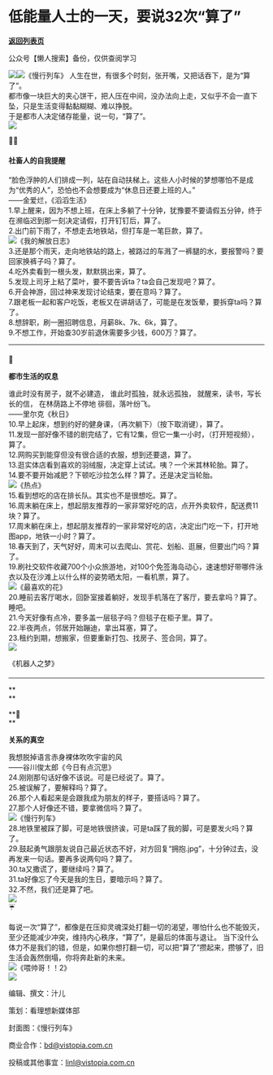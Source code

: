 # 低能量人士的一天，要说32次“算了”

[**返回列表页**](/gzh/看理想)

公众号【懒人搜索】备份，仅供查阅学习

![](https://mmbiz.qpic.cn/mmbiz_png/aP7vrTpXJxRA0ViaNRqia18YGj5LgX4VSibTFXfBlkXZakYUA8yBkEQYYmpmDmxH0IZyeY4oUcOiabiaj1PywxF6StQ/640?wx_fmt=png)![](https://mmbiz.qpic.cn/mmbiz_jpg/aP7vrTpXJxQHnXk5yqq446sPQIciaMQxlNKfUOhqcuxkZhicI3wkUbNFbzZ5ATt1VibKWesMQk3xbJAxnUpXKSNGQ/640?wx_fmt=jpeg&from;=appmsg)《慢行列车》
人生在世，有很多个时刻，张开嘴，又把话吞下，是为“算了”。  
都市像一块巨大的夹心饼干，把人压在中间，没办法向上走，又似乎不会一直下坠，只是生活变得黏黏糊糊、难以挣脱。  
于是都市人决定储存能量，说一句，“算了”。  
![](https://mmbiz.qpic.cn/mmbiz_png/aP7vrTpXJxRA0ViaNRqia18YGj5LgX4VSibyicaNpfZMjSJFGHr85glQV0UvxPDGJ30TMHYUPnUHgbYyqpCwF83EGw/640?wx_fmt=png)  

🚶‍♀️

#### **社畜人的自我提醒**  

“脸色浮肿的人们排成一列，站在自动扶梯上。这些人小时候的梦想哪怕不是成为“优秀的人”，恐怕也不会想要成为“休息日还要上班的人。”  
——金爱烂，《滔滔生活》  
1.早上醒来，因为不想上班，在床上多躺了十分钟，犹豫要不要请假五分钟，终于在濒临迟到那一刻决定请假，打开钉钉后，算了。  
2.出门前下雨了，不想走去地铁站，但打车是一笔巨款，算了。  
![](https://mmbiz.qpic.cn/mmbiz_jpg/aP7vrTpXJxQHnXk5yqq446sPQIciaMQxlZzsyJCvzwJjyEIHOn6f53jfpC4TMA0Tlib3E7ZicRO9cGGKudEL20C9A/640?wx_fmt=jpeg)《我的解放日志》  
3.还是那个雨天，走向地铁站的路上，被路过的车溅了一裤腿的水，要报警吗？要回家换裤子吗？算了。  
4.吃外卖看到一根头发，默默挑出来，算了。  
5.发现上司牙上粘了菜叶，要不要告诉ta？ta会自己发现吧？算了。  
6.开会神游，回过神来发现讨论结束，要在意吗？算了。  
7.跟老板一起和客户吃饭，老板又在讲胡话了，可能是在发饭晕，要拆穿ta吗？算了。  
8.想辞职，刷一圈招聘信息，月薪8k、7k、6k，算了。  
9.不想工作，开始查30岁前退休需要多少钱，600万？算了。  

* * *

  

####

🍃

**都市生活的叹息**  

谁此时没有房子，就不必建造， 谁此时孤独，就永远孤独， 就醒来，读书，写长长的信， 在林荫路上不停地 徘徊，落叶纷飞。  
——里尔克《秋日》  
10.早上起床，想到约好的健身课，（再次躺下）（按下取消键），算了。  
11.发现一部好像不错的剧完结了，它有12集，但它一集一小时，（打开短视频），算了。  
12.网购买到能穿但没有很合适的衣服，想到还要退，算了。  
13.逛实体店看到喜欢的羽绒服，决定穿上试试。咦？一个米其林轮胎。算了。  
14.要不要开始减肥？下顿吃沙拉怎么样？算了。还是决定当轮胎。  
![](https://mmbiz.qpic.cn/mmbiz_jpg/aP7vrTpXJxQHnXk5yqq446sPQIciaMQxlxc1AmmC2xJRgVQjo14gIplD6s6gZs2icFoKFZIZmH4L7ZiaktCbm0pkw/640?wx_fmt=jpeg)《热点》  
15.看到想吃的店在排长队。其实也不是很想吃。算了。  
16.周末躺在床上，想起朋友推荐的一家非常好吃的店，点开外卖软件，配送费11块？算了。  
17.周末躺在床上，想起朋友推荐的一家非常好吃的店，决定出门吃一下，打开地图app，地铁一小时？算了。  
18.春天到了，天气好好，周末可以去爬山、赏花、划船、逛展，但要出门吗？算了。  
19.刷社交软件收藏700个小众旅游地，对100个免签海岛动心，速速想好带哪件泳衣以及在沙滩上以什么样的姿势晒太阳，一看机票，算了。  
![](https://mmbiz.qpic.cn/mmbiz_png/aP7vrTpXJxQHnXk5yqq446sPQIciaMQxl4Zmkdjt5JwFhRgvCiafzxAwaI9zghHaQTbss8qX23MwLE6teEPCVDPQ/640?wx_fmt=png&from;=appmsg)《最喜欢的花》  
20.睡前去客厅喝水，回卧室接着躺好，发现手机落在了客厅，要去拿吗？算了。睡吧。  
21.今天好像有点冷，要多盖一层毯子吗？但毯子在柜子里。算了。  
22.半夜两点，邻居开始蹦迪，拿出耳塞，算了。  
23.租约到期，想搬家，但要重新打包、找房子、签合同，算了。  
![](https://mmbiz.qpic.cn/mmbiz_png/aP7vrTpXJxQHnXk5yqq446sPQIciaMQxlZYeR16IuUr3s9qjCNnZgTF3UA6qG863I1ibxtpanENmV4MSOyIR9yIg/640?wx_fmt=png&from;=appmsg)

《机器人之梦》

  

####

* * *

**  
**

**🥛  
**

**关系的真空**  

我想脱掉语言赤身裸体吹吹宇宙的风  
——谷川俊太郎《今日有点沉思》  
24.刚刚那句话好像不该说。可是已经说了。算了。  
25.被误解了，要解释吗？算了。  
26.那个人看起来是会跟我成为朋友的样子，要搭话吗？算了。  
27.那个人好像还不错，要拿微信吗？算了。  
![](https://mmbiz.qpic.cn/mmbiz_jpg/aP7vrTpXJxQHnXk5yqq446sPQIciaMQxl6VibMVrt3iaib8AkCFZXyD467SeyXsI8dJ9bVFJxicBJviabDLEw4iao1d8g/640?wx_fmt=jpeg&from;=appmsg)《慢行列车》  
28.地铁里被踩了脚，可是地铁很挤诶，可是ta踩了我的脚，可是要发火吗？算了。  
29.鼓起勇气跟朋友说自己最近状态不好，对方回复“拥抱.jpg”，十分钟过去，没再发来一句话。要再多说两句吗？算了。  
30.ta又撒谎了，要继续吗？算了。  
31.ta好像忘了今天是我的生日，要暗示吗？算了。  
32.不然，我们还是算了吧。  
![](https://mmbiz.qpic.cn/mmbiz_png/aP7vrTpXJxRA0ViaNRqia18YGj5LgX4VSibCtkY28xLiaOEanibJrx7E0bWiaH8tRc0WkaCZ35VoiabPsr0urCBdAzT9Q/640?wx_fmt=png)  
☔️  
  
每说一次“算了”，都像是在压抑灵魂深处打翻一切的渴望，哪怕什么也不能毁灭，至少还能减少冲突，维持内心秩序，“算了”，是最后的体面与退让。
当下没什么体力不是我们的错，但是，如果你想打翻一切，可以把“算了”攒起来，攒够了，旧生活会轰然倒塌，你将奔赴新的未来。  
![](https://mmbiz.qpic.cn/mmbiz_jpg/aP7vrTpXJxQHnXk5yqq446sPQIciaMQxliaABhgIDgffYic1ics1rUnfItictBed3VMlbMPia3cw8cxiacyvR1ThLib3RQ/640?wx_fmt=jpeg&from;=appmsg)《喂帅哥！！2》  
![](https://mmbiz.qpic.cn/mmbiz_png/aP7vrTpXJxRA0ViaNRqia18YGj5LgX4VSibCtkY28xLiaOEanibJrx7E0bWiaH8tRc0WkaCZ35VoiabPsr0urCBdAzT9Q/640?wx_fmt=png&wxfrom;=5&wx;_lazy=1&wx;_co=1&tp;=wxpic)

  

编辑、撰文：汁儿

策划：看理想新媒体部  

封面图：《慢行列车》

  

商业合作：bd@vistopia.com.cn  

投稿或其他事宜：linl@vistopia.com.cn

